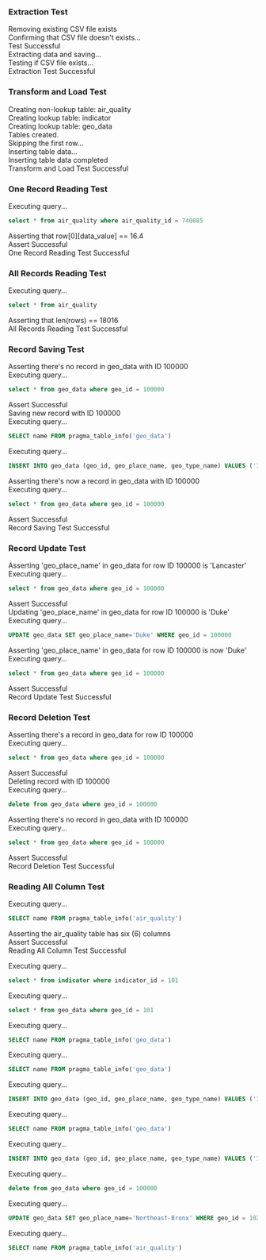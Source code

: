 ### Extraction Test ### 
Removing existing CSV file exists <br />Confirming that CSV file doesn't exists... <br />Test Successful <br />Extracting data and saving... <br />Testing if CSV file exists... <br />Extraction Test Successful


### Transform and Load Test ### 
Creating non-lookup table: air_quality <br />Creating lookup table: indicator <br />Creating lookup table: geo_data <br />Tables created. <br />Skipping the first row... <br />Inserting table data... <br />Inserting table data completed <br />Transform and Load Test Successful


### One Record Reading Test ### 
Executing query... <br />
```sql
select * from air_quality where air_quality_id = 740885
```

Asserting that row[0][data_value] == 16.4 <br />Assert Successful <br />One Record Reading Test Successful


### All Records Reading Test ### 
Executing query... <br />
```sql
select * from air_quality
```

Asserting that len(rows) == 18016 <br />All Records Reading Test Successful


### Record Saving Test ### 
Asserting there's no record in geo_data with ID 100000 <br />Executing query... <br />
```sql
select * from geo_data where geo_id = 100000
```

Assert Successful <br />Saving new record with ID 100000 <br />Executing query... <br />
```sql
SELECT name FROM pragma_table_info('geo_data')
```

Executing query... <br />
```sql
INSERT INTO geo_data (geo_id, geo_place_name, geo_type_name) VALUES ('100000', 'Lancaster', 'UFO')
```

Asserting there's now a record in geo_data with ID 100000 <br />Executing query... <br />
```sql
select * from geo_data where geo_id = 100000
```

Assert Successful <br />Record Saving Test Successful


### Record Update Test ### 
Asserting 'geo_place_name' in geo_data for row ID 100000 is 'Lancaster' <br />Executing query... <br />
```sql
select * from geo_data where geo_id = 100000
```

Assert Successful <br />Updating 'geo_place_name' in geo_data for row ID 100000 is 'Duke' <br />Executing query... <br />
```sql
UPDATE geo_data SET geo_place_name='Duke' WHERE geo_id = 100000
```

Asserting 'geo_place_name' in geo_data for row ID 100000 is now 'Duke' <br />Executing query... <br />
```sql
select * from geo_data where geo_id = 100000
```

Assert Successful <br />Record Update Test Successful


### Record Deletion Test ### 
Asserting there's a record in geo_data for row ID 100000 <br />Executing query... <br />
```sql
select * from geo_data where geo_id = 100000
```

Assert Successful <br />Deleting record with ID 100000 <br />Executing query... <br />
```sql
delete from geo_data where geo_id = 100000
```

Asserting there's no record in geo_data with ID 100000 <br />Executing query... <br />
```sql
select * from geo_data where geo_id = 100000
```

Assert Successful <br />Record Deletion Test Successful


### Reading All Column Test ### 
Executing query... <br />
```sql
SELECT name FROM pragma_table_info('air_quality')
```

Asserting the air_quality table has six (6) columns <br />Assert Successful <br />Reading All Column Test Successful


Executing query... <br />
```sql
select * from indicator where indicator_id = 101
```

Executing query... <br />
```sql
select * from geo_data where geo_id = 101
```

Executing query... <br />
```sql
SELECT name FROM pragma_table_info('geo_data')
```

Executing query... <br />
```sql
SELECT name FROM pragma_table_info('geo_data')
```

Executing query... <br />
```sql
INSERT INTO geo_data (geo_id, geo_place_name, geo_type_name) VALUES ('100000', 'Lancaster', 'UFO')
```

Executing query... <br />
```sql
SELECT name FROM pragma_table_info('geo_data')
```

Executing query... <br />
```sql
INSERT INTO geo_data (geo_id, geo_place_name, geo_type_name) VALUES ('100000', 'Lancaster', 'UFO')
```

Executing query... <br />
```sql
delete from geo_data where geo_id = 100000
```

Executing query... <br />
```sql
UPDATE geo_data SET geo_place_name='Northeast-Bronx' WHERE geo_id = 102
```

Executing query... <br />
```sql
SELECT name FROM pragma_table_info('air_quality')
```

